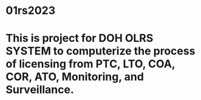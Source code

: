 # 01rs2023
# This is project for DOH OLRS SYSTEM to computerize the process of licensing from PTC, LTO, COA, COR, ATO, Monitoring, and Surveillance.
